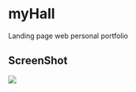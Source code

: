 # myHall
Landing page web personal portfolio
## ScreenShot

<img src="https://i.postimg.cc/4xZZFj2n/screencapture-yusmnn-github-io-my-Hall-2022-08-27-03-30-18.png"/>
